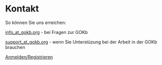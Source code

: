 # Kontakt

So können Sie uns erreichen:

[info\_at\_gokb.org](mailto:info@gokb.org) - bei Fragen zur GOKb

[support\_at\_gokb.org](mailto:support@gokb.org) - wenn Sie Unterstüzung bei der Arbeit in der GOKb brauchen

[Anmelden/Registrieren](https://gokb.org/gokb-ui/ "Anmelden")
